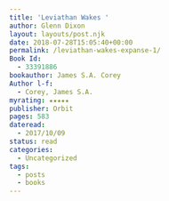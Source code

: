 ```yaml
---
title: 'Leviathan Wakes '
author: Glenn Dixon
layout: layouts/post.njk
date: 2018-07-28T15:05:40+00:00
permalink: /leviathan-wakes-expanse-1/
Book Id:
  - 33391886
bookauthor: James S.A. Corey
Author l-f:
  - Corey, James S.A.
myrating: ★★★★★
publisher: Orbit
pages: 583
dateread:
  - 2017/10/09
status: read
categories:
  - Uncategorized
tags:
  - posts
  - books
---
```

